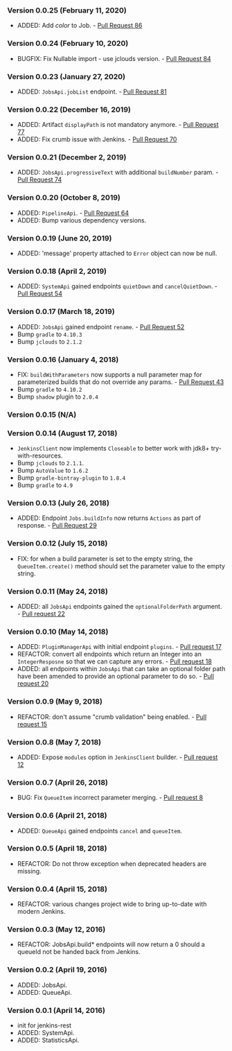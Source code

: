 ### Version 0.0.25 (February 11, 2020)
* ADDED: Add _color_ to Job. - [Pull Request 86](https://github.com/cdancy/jenkins-rest/pull/86)

### Version 0.0.24 (February 10, 2020)
* BUGFIX: Fix Nullable import - use jclouds version. - [Pull Request 84](https://github.com/cdancy/jenkins-rest/pull/84)

### Version 0.0.23 (January 27, 2020)
* ADDED: `JobsApi.jobList` endpoint. - [Pull Request 81](https://github.com/cdancy/jenkins-rest/pull/81)

### Version 0.0.22 (December 16, 2019)
* ADDED: Artifact `displayPath` is not mandatory anymore. - [Pull Request 77](https://github.com/cdancy/jenkins-rest/pull/77)
* ADDED: Fix crumb issue with Jenkins. - [Pull Request 70](https://github.com/cdancy/jenkins-rest/pull/70)

### Version 0.0.21 (December 2, 2019)
* ADDED: `JobsApi.progressiveText` with additional `buildNumber` param. - [Pull Request 74](https://github.com/cdancy/jenkins-rest/pull/74)

### Version 0.0.20 (October 8, 2019)
* ADDED: `PipelineApi`. - [Pull Request 64](https://github.com/cdancy/jenkins-rest/pull/64)
* ADDED: Bump various dependency versions.

### Version 0.0.19 (June 20, 2019)
* ADDED: 'message' property attached to `Error` object can now be null.

### Version 0.0.18 (April 2, 2019)
* ADDED: `SystemApi` gained endpoints `quietDown` and `cancelQuietDown`. - [Pull Request 54](https://github.com/cdancy/jenkins-rest/pull/54)

### Version 0.0.17 (March 18, 2019)
* ADDED: `JobsApi` gained endpoint `rename`. - [Pull Request 52](https://github.com/cdancy/jenkins-rest/pull/52)
* Bump `gradle` to `4.10.3`
* Bump `jclouds` to `2.1.2`

### Version 0.0.16 (January 4, 2018)
* FIX: `buildWithParameters` now supports a null parameter map for parameterized builds that do not override any params. - [Pull Request 43](https://github.com/cdancy/jenkins-rest/pull/43)
* Bump `gradle` to `4.10.2`
* Bump `shadow` plugin to `2.0.4`

### Version 0.0.15 (N/A)

### Version 0.0.14 (August 17, 2018)
* `JenkinsClient` now implements `Closeable` to better work with jdk8+ try-with-resources.
* Bump `jclouds` to `2.1.1`.
* Bump `AutoValue` to `1.6.2`
* Bump `gradle-bintray-plugin` to `1.8.4`
* Bump `gradle` to `4.9`

### Version 0.0.13 (July 26, 2018)
* ADDED: Endpoint `Jobs.buildInfo` now returns `Actions` as part of response. - [Pull Request 29](https://github.com/cdancy/jenkins-rest/pull/29)

### Version 0.0.12 (July 15, 2018)
* FIX: for when a build parameter is set to the empty string, the `QueueItem.create()` method should set the parameter value to the empty string.

### Version 0.0.11 (May 24, 2018)
* ADDED: all `JobsApi` endpoints gained the `optionalFolderPath` argument. - [Pull request 22](https://github.com/cdancy/jenkins-rest/pull/22)

### Version 0.0.10 (May 14, 2018)
* ADDED: `PluginManagerApi` with initial endpoint `plugins`. - [Pull request 17](https://github.com/cdancy/jenkins-rest/pull/17)
* REFACTOR: convert all endpoints which return an Integer into an `IntegerResposne` so that we can capture any errors. - [Pull request 18](https://github.com/cdancy/jenkins-rest/pull/18)
* ADDED: all endpoints within `JobsApi` that can take an optional folder path have been amended to provide an optional parameter to do so. - [Pull request 20](https://github.com/cdancy/jenkins-rest/pull/20)

### Version 0.0.9 (May 9, 2018)
* REFACTOR: don't assume "crumb validation" being enabled. - [Pull request 15](https://github.com/cdancy/jenkins-rest/pull/15)

### Version 0.0.8 (May 7, 2018)
* ADDED: Expose `modules` option in `JenkinsClient` builder. - [Pull request 12](https://github.com/cdancy/jenkins-rest/pull/12)

### Version 0.0.7 (April 26, 2018)
* BUG: Fix `QueueItem` incorrect parameter merging. - [Pull request 8](https://github.com/cdancy/jenkins-rest/pull/8)

### Version 0.0.6 (April 21, 2018)
* ADDED: `QueueApi` gained endpoints `cancel` and `queueItem`.

### Version 0.0.5 (April 18, 2018)
* REFACTOR: Do not throw exception when deprecated headers are missing.

### Version 0.0.4 (April 15, 2018)
* REFACTOR: various changes project wide to bring up-to-date with modern Jenkins.

### Version 0.0.3 (May 12, 2016)
* REFACTOR: JobsApi.build* endpoints will now return a 0 should a queueId not be handed back from Jenkins.

### Version 0.0.2 (April 19, 2016)
* ADDED: JobsApi.
* ADDED: QueueApi.

### Version 0.0.1 (April 14, 2016)
* init for jenkins-rest
* ADDED: SystemApi.
* ADDED: StatisticsApi.

